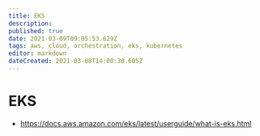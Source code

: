 ```yaml
---
title: EKS
description: 
published: true
date: 2021-03-09T09:05:53.629Z
tags: aws, cloud, orchestration, eks, kubernetes
editor: markdown
dateCreated: 2021-03-08T14:00:30.605Z
---
```


# EKS
- https://docs.aws.amazon.com/eks/latest/userguide/what-is-eks.html